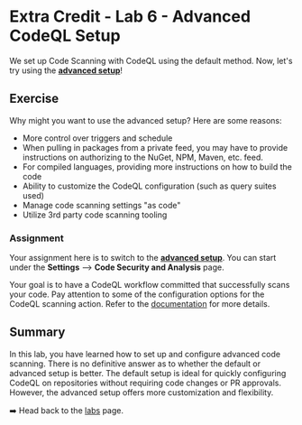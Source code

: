 # Extra Credit - Lab 6 - Advanced CodeQL Setup

We set up Code Scanning with CodeQL using the default method. Now, let's try using the **[advanced setup](https://docs.github.com/en/code-security/code-scanning/creating-an-advanced-setup-for-code-scanning/configuring-advanced-setup-for-code-scanning)**!

## Exercise

Why might you want to use the advanced setup? Here are some reasons:

- More control over triggers and schedule
- When pulling in packages from a private feed, you may have to provide instructions on authorizing to the NuGet, NPM, Maven, etc. feed.
- For compiled languages, providing more instructions on how to build the code
- Ability to customize the CodeQL configuration (such as query suites used)
- Manage code scanning settings "as code"
- Utilize 3rd party code scanning tooling

### Assignment

Your assignment here is to switch to the **[advanced setup](https://docs.github.com/en/code-security/code-scanning/creating-an-advanced-setup-for-code-scanning/configuring-advanced-setup-for-code-scanning)**. You can start under the **Settings** --> **Code Security and Analysis** page.

Your goal is to have a CodeQL workflow committed that successfully scans your code. Pay attention to some of the configuration options for the CodeQL scanning action. Refer to the [documentation](https://docs.github.com/en/code-security/code-scanning/creating-an-advanced-setup-for-code-scanning/configuring-advanced-setup-for-code-scanning) for more details.

## Summary

In this lab, you have learned how to set up and configure advanced code scanning. There is no definitive answer as to whether the default or advanced setup is better. The default setup is ideal for quickly configuring CodeQL on repositories without requiring code changes or PR approvals. However, the advanced setup offers more customization and flexibility.

➡️ Head back to the [labs](README.md) page.
